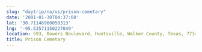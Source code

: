 ```yaml
---
slug: "daytrip/na/us/prison-cemetary"
date: '2001-01-30T04:37:00'
lat: '30.71146960050313'
lng: '-95.53571150227049'
location: 593, Bowers Boulevard, Huntsville, Walker County, Texas, 77340, United States
title: Prison Cemetary
---
```



